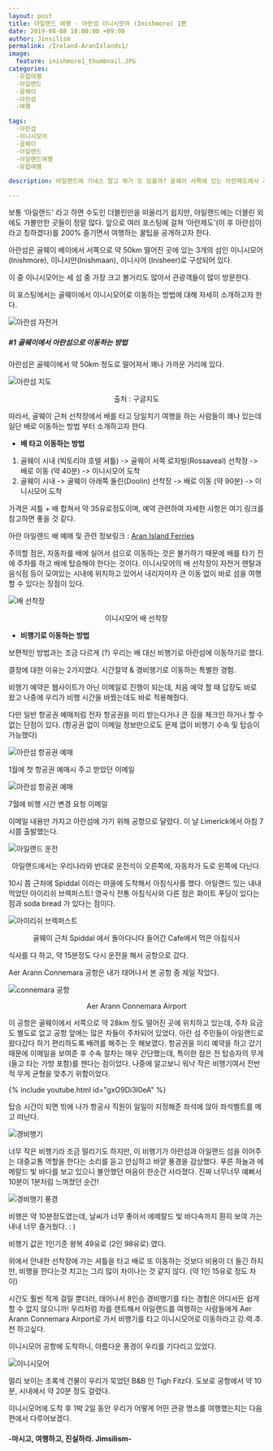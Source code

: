 ```yaml
---
layout: post
title: 아일랜드 여행 - 아란섬 이니시모어 (Inishmore) 1편
date: 2019-08-08 18:00:00 +09:00
author: Jinsilism
permalink: /Ireland-AranIslands1/
image:
  feature: inishmore1_thumbnail.JPG
categories:
  -유럽여행
  -아일랜드
  -골웨이
  -아란섬
  -여행

tags:
  -아란섬
  -이니시모어
  -골웨이
  -아일랜드
  -아일랜드여행
  -유럽여행

description: 아일랜드에 기네스 말고 뭐가 또 있을까? 골웨이 서쪽에 있는 아란제도에서 가장 큰 섬인 이니시모어 (Inishmore) 여행 꿀팁 1편!

---
```




보통 ‘아일랜드' 라고 하면 수도인 더블린만을 떠올리기 쉽지만, 아일랜드에는 더블린 외에도 가볼만한 곳들이 정말 많다. 앞으로 여러 포스팅에 걸쳐 ‘아란제도'(이 후 아란섬이라고 칭하겠다)를 200% 즐기면서 여행하는 꿀팁을 공개하고자 한다.

아란섬은 골웨이 베이에서 서쪽으로 약 50km 떨어진 곳에 있는 3개의 섬인 이니시모어 (Inishmore), 이니시만(Inishmaan), 이니시어 (Inisheer)로 구성되어 있다. 

이 중 이니시모어는 세 섬 중 가장 크고 볼거리도 많아서 관광객들이 많이 방문한다. 

이 포스팅에서는 골웨이에서 이니시모어로 이동하는 방법에 대해 자세히 소개하고자 한다.



![아란섬 자전거](https://lh3.googleusercontent.com/N-q46k9QDyeTFox53z3wyKE3cQTOBQxrqcia8YId5OeeEg4p7WZ1pqftJB1b-NONDYNe7kgmotJzjl72CSYxtJr2a7cMs_CJ0ZrCwT8Hq0pDWOeAPqdpu_sA88tSJL85AAgFRsQMxSr7vyfR8JQAx7kwYaSdBLSbT6GbXzVqOke0bQNGPZ-s0KC9ZV2-GRPP6hK6tVm6I66iYPHCl1k0qKSSj4etGiFITbikdGZJOfwwszSdGfh9j4b3gf14lp68wwhCFkhYbkrh204UwD71LNX0gH_Z9iTkHIFiGiFzStDTaBOieYQ2nthMnxRNOHU21rbZopW5ztKysDIFrCjR8QZheaInIVNJWlSSU7zSEYFi3lyGL9IT7Hln8lpEhaITv_F2CdTmHvdzYHIxgEd-JcvIZesOBPg1-N98F9xv9HgUiTMnnO4qZNGdVGFHvT6PiNQUrzeY-yIx7q1GH2kyyF_NqrhVKAoKkauiuoO8Xl5dXctGB6HA7IjPS2cRtY8NRGkU9i2XVkYr8jhoPJrG0kobGY4F4I-VlIofhPxik091CTGjag8VZ09VXU5_o2VOyZuY-sKABhE_NgH0t3M-kDPJLSdj10zOHuca32Wl1aobBHUbJzzMW-6sW2MzxDjqOEzRTeNDdaQupT6-s3OsSk-Y2r3ONCU=w1059-h794-no)



##### #1 골웨이에서 아란섬으로 이동하는 방법

아란섬은 골웨이에서 약 50km 정도로 떨어져서 꽤나 가까운 거리에 있다.

![아란섬 지도](https://lh3.googleusercontent.com/DerWHyKLG3e3K-qr9E7M35KOeneHW9nRWNX3B0nWQPXPAk3oi4eSPtVAzAT_duByKtOq8e7dClUCNwfbvF1dmfIo0htIPn9vaucyLXSxtH1yiJC-XEwoQd9tBtOzU3rltNFsOwXvdBVW9D7KxGVRvrJKbsAs8UTuBzhDg0-4tn2ovKru7A-lzmUaBeosjMeTpBnldZS-FXdFHnGv-AexuQcgRr1fnaaSC6lndf51Sh2D42JaQmC0MW-77YBEsa36sp4c0-DFIF_I6nQuxewKfKHE08W_exLZXPf-t2NvyzK0lXdbK5a_kcmAVvUBvMg14yHWkae_UbGW9DJRgidQD7XxnqUwrbT15WUt9INwym7-Ck17-P36r_wI2O-IHnXsyAnoFQzEg2fYeAsWg7kCHxUJf69_A_FPRcNTq8P8RhjLGjR-dTW_-Fz5UNt1zCzNw7ZFdRLsLg6XHoReHJvOeoYdQTaIucSePEYyjjm3sZQW4Fd0SVZXNNBfGSEdouwBbMT65W9rp-ZitedtsdMT-L9g08n-Pfcp74KpjmjZQ_x0YOTdaQxT3cG_QqPjYxkyJsGnH6yhSp4B61VJIEXhfYN1HZSHmqz2p0AkOfWNZ3PL56SbCg4d9L5n7qSpgMkqLr1ltN1QoC5IMESDsYEHxcmX5ZpOVMA=w1100-h794-no)

<div style="text-align: center"> 출처 : 구글지도 </div>



따라서, 골웨이 근처 선착장에서 배를 타고 당일치기 여행을 하는 사람들이 꽤나 있는데 일단 배로 이동하는 방법 부터 소개하고자 한다. 

- **배 타고 이동하는 방법** 

1. 골웨이 시내 (빅토리아 호텔 셔틀) ->  골웨이 서쪽 로자빌(Rossaveal) 선착장 -> 배로 이동  (약 40분) -> 이니시모어 도착
2. 골웨이 시내 -> 골웨이 아래쪽 둘린(Doolin) 선착장 -> 배로 이동  (약 90분) -> 이니시모어 도착 



가격은 셔틀 + 배 합쳐서 약 35유로정도이며, 예약 관련하여 자세한 사항은 여기 링크를 참고하면 좋을 것 같다.

아란 아일랜드 배 예매 및 관련 정보링크 : [Aran Island Ferries](<http://www.aranislandferries.com/times_mor.php>)



주의할 점은, 자동차를 배에 실어서 섬으로 이동하는 것은 불가하기 때문에 배를 타기 전에 주차를 하고 배에 탑승해야 한다는 것이다. 이니시모어의 배 선착장이 자전거 렌탈과 음식점 등이 모여있는 시내에 위치하고 있어서 내리자마자 큰 이동 없이 바로 섬을 여행할 수 있다는 장점이 있다.



![배 선착장](https://lh3.googleusercontent.com/xsxWds4CavMiUIvYdZwIBZHlpy-U15gKTcx8AsKb09zD-i6yQg-ATK13zEkfJumrgrJyRqWAoZu3fXpu3wuWEfqDqXUle_GErXUR0YxiSbWZrvaiQV_uHQ0x7Uq4z7gKvt36ZLebErSPJTMxrrdzcCEQ073OA4jclcWImV28QPoRx9VYSJZ4sZI7VnqcHxymKLk4N84a_9WcHbrTn0B7rRnAXV7xG_qfw6B5raJzEg5KA8SJyDBoNsUMuYaNhZmD_iRHibIUy3ar6ZTrwhxHsiGVg410LHqE3bKOV-7SfspdtZMbvhNknhMTEbS780euWM6x57tXNUrWEiDo_pOBjqtBfJwyKVsKXkVUpp3hj0MXRREucdY3RZa21CVWV2gebzSCachDesbCTo0oKVhZhk7VZe_B-cXQJ7RzHjlX17CF-hVOtZNw556T7-JhHirY5gn_rFevnBEd1mznN3aWgPdqOX4WSQSlPxew8ZphyWAmmMaWa_fwzAv3Lb_UVgcKOUnCxJLava0r06dBbFFh87H-kzCDxb2SWvDwgph0x8oWZoAMN9_isSrDyenwfO23BW295d8-oQlUDAu2KE_aT4snXhwQZe3q0OH7Eg7mSzWk1kfWcSjm_o-cLhcAn8T3x7dJ9jECeGsqWPiOVpJq9wauGAhFFhs=s839-no)

<div style="text-align: center"> 이니시모어 배 선착장 </div>

- **비행기로 이동하는 방법**

보편적인 방법과는 조금 다르게 (?) 우리는 배 대신 비행기로 아란섬에 이동하기로 했다.

결정에 대한 이유는 2가지였다. 시간절약 & 경비행기로 이동하는 특별한 경험.



비행기 예약은 웹사이트가 아닌 이메일로 진행이 되는데, 처음 예약 할 때 답장도 바로 왔고 나중에 우리가 비행 시간을 바꿨는데도 바로 적용해줬다. 

다만 일반 항공권 예매처럼 전자 항공권을 미리 받는다거나  큰 짐을 체크인 하거나 할 수 없는 단점이 있다. (항공권 없이 이메일 정보만으로도 문제 없이 비행기 수속 및 탑승이 가능했다)

![아란섬 항공권 예매](https://lh3.googleusercontent.com/RjitOYmUewbueVP1WBzwBirywX4VFUwdP0Nsf3yMvQOOrZRF8FHUWPKYMaLoYiiACzRyjPmZGr3Y5kO-ns7tR3wzqJoZj1zvp1EUWpHu49ud8NOj9Ug4qRznnSooJZHbkvg3uHvyCDsMOcIEbb89aYUPS5F3-nldMABHkcLkTUAAcD_2WNPYeTDbV1IqaRYq21VB2zjsR35TGRLE7Qu-9j9UXCZnHNDezSzHw7C4vlCNKYvoprdcp5ojYHFkBpALOzy_iKb_ixxBwxACoGfl5k5YBpTBh4-hSzh9o5JlxobNhoG-GqjtR0-zlvU_GYlJp4uofDOHFKJEeteQ3R9a8Gyc8f8pYUf6HhE7ZRHlZPGsTvVFW3Ua_ptW4ORcCvAGVd4Ln9XqH1jgznnkX7n1cJtcIqJChTSVXpQzAxAJGV6HiPBTCh7NviH4UL_MFlXR6sqwBNPqtvevG7ec1bvDMIi8fFHGOF7HdQFu9L3NqJtIWtL4F12hNBfR7BVLq5x8PEOm006MnLpPfMPaIYoBstMBvOp0OjueOS4twLMSsMfwsdLAIgWfjkxUcqhb68uBI9guatV3bz_79FDq1ZZRE_Wv5pZDmLT-FdwXZd-cBtK7m2-NmrqtFjhLH7yX7H7GRx966vtPu1jXUwbxc0g0U__3cVTMPrQ=w1341-h458-no)

1월에 첫 항공권 예매시 주고 받았던 이메일



![아란섬 항공권 예매](https://lh3.googleusercontent.com/A1Gb56Dzs4-Vc_KFLi8UYhPMCcwoKyynidVpGuzBdSUAhaJ6AlNg83gm4GijFLv3bWoe4aOD9hAxAAmMfB8C-U_2biBx8jcVSCqDbLpB4YlzDsZ0vbNJ0hT9EkrljVb4GUsciKIxuioYGJCWvFo3zgz3VuDEf_V_HZS_ovQj4y9B2Kox_QY77M8GtD-WEzxoPiQHSHZPntTogjlTULOME7W7Ihs8ZCpEjpNaT1PG9qUrktEJlEpP1cYEzfj2rw1l8RfpZ7t6rYXrNtKHN5j2qe7zDZMTrU8xuUhl-Cmqnc_MUvh096TUNBeRbdfiOZtEcGgcNENtPNfEJYAdLoSs3UlzFAngbfx0BUUaHHPp6KJl0bp3M7kMHzc9IYlPKAfRY_Bq8JGknGx2oNK3hEs1mLw0-fUnsr5_v45WD4UCP09sCrQUhLTWqX9qTHgXazWl7urvITaju09lidg_pEXW_G-YV_wVnxtMhHdwahqTDE6LpZEENS8TKWVQUrIGb7RuDSTgAZAF_DFXTUMEt-V1CdbSLOKJauhIEVj_YietrOUmWcB0CM5C75Sp8Zv17X2n_6nm8qaV8DugV0flNIAXdjfVl86DKBcu157sJtr0C3evjJ6-4abYLXF1AaHDJc96b3nq5KpIEXpyF-4ix8oSbSPtDx1LaQY=w1328-h473-no)

7월에 비행 시간 변경 요청 이메일



이메일 내용만 가지고 아란섬에 가기 위해 공항으로 달렸다. 이 날 Limerick에서 아침 7시쯤 출발했는다.

![아일랜드 운전](https://lh3.googleusercontent.com/wJdXyn5Z69OjydQh0N4c6tJURZReNlEmTsIqLzE06cSC-frVDkJVRUeLiV5RrKTqtygCpAJLTms7MZKIjfFOJBwzY-rVNrE6RvALC7pqsCB7imhxvDYE_nN78KxSkyaL337wEG_2LpUm5HaOV5EN2GZMLwfkXqVeXZgfRud-MyXzcNjXGaYpF8U-5B8Esq3VS7FuE8j76RlMpggzEaSwGeM79bRi4gXRBpqyaMhYZjSnL09Qu2kSgEiO3UyLHTPnBq6Deb1-NOVySkp1-HFXalyKxZ-ajqFRne6ca0mxHnwvYSXqP_Z6-zY1vcGfEAmB3VZxOHt_s_5_25o_Rap1Wfha_7WCevBEgkKFyFp82ahXvrZUnwsHggHZCf-PiRlxwpHNrVO1GQ3Fi-bM-w1-n70CZ_OWD9hZFUWBltx1C_UDmy3uHV6TwIX67yNRJLK-P-LI0OLsfJK7Z0GYK2IrJ2Doe2U3aWvwVaXZTlex_6feUN5hUjqzVp-GGNhbRheKkK_Gxw7wQ-CJRWzu9VZa3VoZ3ITf9UAra3C1WMcU2hINLjTpH5d_zvYl2cfduurKjhmP_VdQq8IbAGFg2QaLSmAaGILVbldlqFQZA0WyJmfkhAzvxN3OyY-SQFZTFAPwXcaHitmYvRsRcckXm73rEjdreIKRsV0=w1057-h839-no)

<div style="text-align: center"> 아일랜드에서는 우리나라와 반대로  운전석이 오른쪽에, 자동차가 도로 왼쪽에 다닌다. </div>



10시 쯤 근처에 Spiddal 이라는 마을에 도착해서 아침식사를 했다. 아일랜드 있는 내내 먹었던 아이리쉬 브렉퍼스트! 영국식 전통 아침식사와 다른 점은 화이트 푸딩이 있다는 점과 soda bread 가 있다는 점이다.

![아이리쉬 브렉퍼스트](https://lh3.googleusercontent.com/PveBqALhPh8s07tDTn9qQy05baUqQwyyXhULJwxt6KkqlBOpLcvferIpUjwU2KYNgP5OsEZ6EiARAW0w3mo_zSeQpamxyH22IyWB-qxqnjr3dmFUSe0_X8fQ9fFMC8zp265DfcWw-wNXh-wRNtsdrp7bPjJ3Fum0oXg22r0DTitRz3W-j2AI6AukX5F3UGxeEsVKjmHI6iIcQy_OIkAFJSiXMdcb6XIwZiQJLMCZc9xSpOi02aZgPwTIiy4YB_wac-Uf2aBvwsbqHv8MPMFGXuUY1NnUmPRrM5-RGR7KQQYGFPi0UVjt2se3bkpYprjJ-LCostLF24tiFWAqXTiUQPpQDGRWYbZZzlcWtf59-_WTdk_XMiu7q2ePZPD2dBxjmwx_5aEhcW9NROUFyMjESDTselN0PMNNTlbpWshckX0tHS8nX5imiEo7TvwJoKHjuDQZ3u9zchq9n2lsWHEOZEDOSG8glylwg0vSJb1CGvP9BhAxrARx99TMzblc-lbj3bSIzShWqPxfC5rVZwYyoEiwnCfkmvavj5SvruiCcYD9Vjc7ogzdkmI3ou7EaXVcTH9uCpkFmIELCnNwqoy2TpPaXAUNyIKMvVwaj9YBmQTTTsg4g7rsaAgWrBySU3FG-G1ETzcYBonAwib88uw2FItFKewc0bc=w1119-h839-no)

<div style="text-align: center"> 골웨이 근처 Spiddal 에서 돌아다니다 들어간 Cafe에서 먹은 아침식사 </div>



식사를 다 하고, 약 15분정도 다시 운전을 해서 공항으로 갔다.

Aer Arann Connemara  공항은 내가 태어나서 본 공항 중 제일 작았다. 

![connemara 공항](https://lh3.googleusercontent.com/ZQP1bKkgwLVm_xa5NxmGlmRhtdYo6d8bg3-M1DhgpV_2dEnTKvwUHJZqwHj1mmTz_Xhz93PGiBRuMjbufuUFLtn4LLGxouEQlESk_Nz0IiMUdN3D2SS0eOrXRCwFHdErv62fk2WC_OcyYsg1pdlMDzYX9TUPHhYgrap_ezssqv99f7GjZgBgTPrSYQ7kwVgZyOiNRLET27hJQDnO5u7jyGQNzhTa8QBc1Hwmu1wt6fqnF6bruqaFpy_xrXVKKayF-Kk4Lt_wpGRXT-AGUS4R_dGTkSUW68CPABNntsl8ZR2NHPtX3sh8YgMXE1sDHpMRV1CQv68LRgA81P3nDpGFApTw1ubjkoKi8MGtS4o_ri5fWDzvUEYXylrm08jUmYdSTLygthahnqv-BHxwWBlYR_MIeurecxPk9r7JMYulKl8SAy-osUU0RuYHblD_AQifOutuO1lBrCaOk03dEEmOy71lX5fYpeuYF-UqvNC8UmfLpcB_n6O0uKjywC8xWLOb9j9NB3Ui6FzjZU7Df8J6x9LWPYLHgF_qxG8DtJuInc_LCVy-TUxTngjxCITe2S-HBVLw-VFRcm6oDIzdlvEC4t6RUuFZuSlUflrdcM3VshXu-yxBkossddHd5uY17ECE6uAw_vZysT9gyVm_JKtbdfFhf4aowUo=w669-h378-no)

<div style="text-align: center"> Aer Arann Connemara Airport </div>

이 공항은 골웨이에서 서쪽으로 약 28km 정도 떨어진 곳에 위치하고 있는데, 주차 요금도 별도로 없고 공항 앞에는 많은 차들이 주차되어 있었다. 아란 섬 주민들이 아일랜드로 왔다갔다 하기 편리하도록 배려를 해주는 듯 해보였다. 
항공권을 미리 예약을 하고 갔기 때문에 이메일을 보여준 후 수속 절차는 매우 간단했는데, 특이한 점은 전 탑승자의 무게 (들고 타는 가방 포함)를 잰다는 점이었다. 나중에 알고보니 워낙 작은 비행기여서 전반적 무게 균형을 맞추기 위함이었다. 

{% include youtube.html id="gxO9Di3I0eA" %}



탑승 시간이 되면 밖에 나가 항공사 직원이 일일이 지정해준 좌석에 앉아 좌석벨트를 메고 떠난다.

![경비행기](https://lh3.googleusercontent.com/iBfOpI1w9G8IEXvgn05vRggy0rxc_Sq5TWeDnF-75pgxCx2zZ6LNo-go-eRonncPuLlFS8eqaXyENTpKbrNROtPz0aloSg7GLkuKBtl0MPwm_384g-2BCLHkPRJhEKOreV5ikSBDoDIMb9FCHvRkyN8eZ_Cyrc2eT80CJOdPerO6qbwiLk4YbWhGUo1hrnBH4Ry8TZOJ5SJdN2-2YHVyH_y1b7eXdg4F-UJo_XXxC7a9op4S3kUTpYVB02eAfvzk6owXaT_4Gjvz4m5DsgnJGj_zJP96HenPtP04B4nNvcDSnlWa2G_cLRXzxr_WH2dF0c5EAI5d6YrkLGre_uh2OUWYcKWyvzbpG8WVrkgH9nlsNdyf4f9mVJ0b-F_y0KTD7zZdAK7ktX8r_vFV0eUoEVEItK-JqKPnbJH1ITyAbhTKDZ8jD_PcNT5VuQu-4hC8dxCs4oCcTuKaGG4f4cLZ70Emc-1B3R72XQiZ5M3FpjaC7nHjZf9QCppsxIZggABC_znSDhJSIC2ykVq48Y_9kHlQESWHM9AlDa5meoOI5sWWRP_QJGnwvh8zIeWYopnyRzAOp9yuY7nAlu8fmyOu-UXKre2XyBzCCw-oIekZ1L5KjYPmH4LRZWo2NzcP631N6LzDRe22nn1PlmPoVfmhv5-CNdhxD4c=w1106-h733-no)



너무 작은 비행기라 조금 떨리기도 하지만,  이 비행기가 아란섬과 아일랜드 섬을 이어주는 대중교통 역할을 한다는 소리를 듣고 안심하고 바깥 풍경을 감상했다. 푸른 하늘과 에메랄드 빛 바다를 보고 있으니 불안했던 마음이 한순간 사라졌다. 진짜 너무너무 예뻐서 10분이 1분처럼 느껴졌던 순간!

![경비행기 풍경](https://lh3.googleusercontent.com/fGWh3d8v4zSPiRmZjPt9UaHgt9PM-p2Tba2UbA_n9K89J5lafR--wSSQ0gRnVX0h5E0V9Q33ZxBxF_OpCHRFxbKCDnb6bliF1YmO9cVG5ljj4Vxzd1Q33z6AywULoEMuyvmYJs-Sb5CCm7NLoeltLD0tku5-Q_lklymABgs98CYDh9hyTivFBuSyp-IBINPpAfcGjamH97TkNc-sK9onCElpGgeCXlRXViAzSubncSRzCx0hYDvKkSWhkSS1FVzUzFHZ0iNnRghEiyvhzxoZDmkq4jMlwp8tIx4O1eZuqe1IGdUJ-6S4bc6sHafO4fxpzrl_1e0qmQHbkpuOLKDY8cwYO0NEr7Qoo006tMbQKhyBKVzgw3zowtR8FgtmXp7SX8PkBsSwsFF0DW1y9tqK5HHBcAkRiRG6QaTHZzs2CFNIb5ux--wOsAfKqI543D5ECmLdCNXn8JNa7LO0Lp4kZj66OCKK5iVEWBB0hK9urZ_Q1KrfvJ3hDwR5U8Knx31VrOc-YDhrnvun9TmJz2Bf_wsBcLylbGAEs56Vs2q9RtZSe_9ISWbVEVFgRY_tWOD1uX261PKZOfbtetMMSW684WjQyni6-SbImx2eJ_LsIRuVIFHvBgNWgvydNhHmDuOVhc9j5c4ImiIpcCV2LxbX5cevfC-GgAU=w1118-h839-no)



비행은 약 10분정도였는데, 날씨가 너무 좋아서 에메랄드 빛 바다속까지 훤히 보여 가는 내내 너무 즐거웠다. : )

비행기 값은 1인기준 왕복 49유로 (2인 98유로) 였다.

위에서 안내한 선착장에 가는 셔틀을 타고 배로 또 이동하는 것보다 비용이 더 들긴 하지만, 비행을 한다는것 치고는 그리 많이 차이나는 것 같지 않다. (약 1인 15유로 정도 차이) 

시간도 훨씬 적게 걸릴 뿐더러, 태어나서 8인승 경비행기를 타는 경험은 어디서든 쉽게 할 수 없지 않으니까! 우리처럼 차를 렌트해서 아일랜드를 여행하는 사람들에게 Aer Arann Connemara Airport로 가서 비행기를 타고 이니시모어로 이동하라고 강.력.추.천 하고싶다.



이니시모어 공항에 도착하니, 아름다운 풍경이 우리를 기다리고 있었다.

![이니시모어](https://lh3.googleusercontent.com/KChpFc7w4AphphSjbJt1ER-uShV62cBKkGWWClLoGHAP4FlupDTPLQB2A8EfSqJyox0fNi0uSUQ_Ztw8oR3UkMFENGH8DuRcN-8WlbNvGLCcTsDpym7O9R2ZQwtk_ihkzYV-ulj4grdM8v2HncjJCnJ8WDRy-OEltuAgQcKTv8NzZ7xYL6Kj6e_I_QQjJDQsB93_9t4cvzcry_t1haOmI64Nr9BanG9onK1kM0X2zC9ewY9K4fP8myHMbT734O7uCm6_kwq5wv4DfvpK5nGyPKrMRwiZp8_M_m89-zVPqQFwmKPp_4ePnZRRQft7kHPV2EJ3zLbshkIToOZOXH0DasLafDd84mKOAAaPFZVsNsAY3dWaxLdRpguB3pCx4yaKOXURp5s_bvw0yhGa9PTrR4jkhBrj45t8Jb2t7CFiwNDl6CoCHbShVX6G6EVkEjXuQGiItp4YyuBaAhccLTR2sxUf7QnvLg5QMOda4etohxtUExilPswAMzK56gLjCIcV3aYQgGwLI2eTvHpCcFv5sXu6hwTPGUPhjK43pFaLx9cWM86rlqESc7W52_ferTYsXq6ItzIutDJGtydAQFR7JPpkDIJyrOUSMOkAxqbz0MKQefyFN1WXJRI8chbI8SarhXQkSpM0VyzGLxbioK4KLU0EXMGSXuU=w425-h319-no)

멀리 보이는 초록색 건물이 우리가 묵었던 B&B 인 Tigh Fitz다. 도보로 공항에서 약 10분, 시내에서 약 20분 정도 걸렸다.



이니시모어에 도착 후 1박 2일 동안 우리가 어떻게 어떤 관광 명소를 여행했는지는 다음 편에서 다루어보겠다. 



####  -마시고, 여행하고, 진실하라. Jimsilism-
